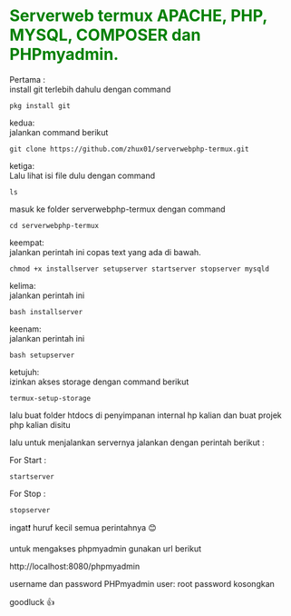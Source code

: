 **<h1 style="color: green;">Serverweb termux APACHE, PHP, MYSQL, COMPOSER dan PHPmyadmin.</h1>**

Pertama : <br>
install git terlebih dahulu dengan command
```text
pkg install git
```


kedua:<br>
jalankan command berikut
```text
git clone https://github.com/zhux01/serverwebphp-termux.git
```

ketiga:<br>
Lalu lihat isi file dulu dengan command <br>
```text
ls
```
masuk ke folder serverwebphp-termux dengan command 
```text
cd serverwebphp-termux
```

keempat:<br>
jalankan perintah ini copas text yang ada di bawah.
```text
chmod +x installserver setupserver startserver stopserver mysqld
```

kelima: <br>
jalankan perintah ini
```text
bash installserver
```

keenam: <br>
jalankan perintah ini
```text
bash setupserver
```

ketujuh:<br>
izinkan akses storage dengan command berikut
```text
termux-setup-storage
```

lalu buat folder htdocs di penyimpanan internal hp kalian dan buat projek php kalian disitu

lalu untuk menjalankan servernya jalankan dengan perintah berikut :

For Start :
```text
startserver
```
For Stop :
```text
stopserver
```

ingat❗ huruf kecil semua perintahnya 😊

untuk mengakses phpmyadmin gunakan url berikut

http://localhost:8080/phpmyadmin

username dan password PHPmyadmin
user: root
password kosongkan

goodluck 👍
